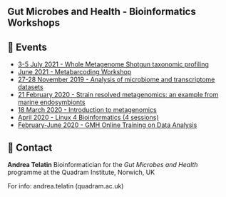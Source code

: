 ## Gut Microbes and Health - Bioinformatics Workshops


## :calendar: Events
 * [3-5 July 2021 - Whole Metagenome Shotgun taxonomic profiling](https://telatin.github.io/microbiome-bioinformatics/CLIMB-Metagenomics/)
 * [June 2021 - Metabarcoding Workshop](https://telatin.github.io/microbiome-bioinformatics/CLIMB-Metabarcoding/)
 * [27-28 November 2019 - Analysis of microbiome and transcriptome datasets](28-11_Workshop.md)
 * [21 February 2020 - Strain resolved metagenomics: an example from marine endosymbionts](https://twitter.com/telatin/status/1230810076807598091)
 * [18 March 2020 - Introduction to metagenomics](2020-03-18-Metagenomics.md)
 * [April 2020 - Linux 4 Bioinformatics (4 sessions)](https://github.com/telatin/learn_bash)
 * [February-June 2020 - GMH Online Training on Data Analysis](2020-PhD-NRP-DTP.md)
 

## :e-mail: Contact

**Andrea Telatin**  Bioinformatician  for the _Gut Microbes and Health_ programme at the Quadram Institute, Norwich, UK

For info: andrea.telatin (quadram.ac.uk)
 
